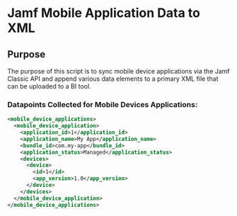 # Jamf Mobile Application Data to XML


## Purpose
The purpose of this script is to sync mobile device applications via the Jamf Classic API and append various data elements to a primary XML file that can be uploaded to a BI tool.

### Datapoints Collected for Mobile Devices Applications:
```xml
<mobile_device_applications>
  <mobile_device_application>
    <application_id>1</application_id>
    <application_name>My App</application_name>
    <bundle_id>com.my-app</bundle_id>
    <application_status>Managed</application_status>
    <devices>
      <device>
        <id>1</id>
        <app_version>1.0</app_version>
      </device>
    </devices>
  </mobile_device_application>
</mobile_device_applications>
```
